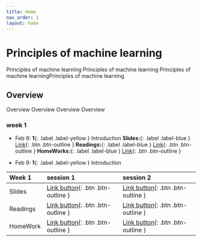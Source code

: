 ```yaml
---
title: Home
nav_order: 1
layout: home
---
```


# Principles of machine learning
Principles of machine learning Principles of machine learning Principles of machine learningPrinciples of machine learning

## Overview
 Overview Overview Overview Overview

### week 1
 - Feb 9: **1**{: .label .label-yellow } Introduction
    **Slides:**{: .label .label-blue } [Link](https://just-the-docs.com){: .btn .btn-outline }
    **Readings:**{: .label .label-blue } [Link](https://just-the-docs.com){: .btn .btn-outline }
    **HomeWorks:**{: .label .label-blue } [Link](https://just-the-docs.com){: .btn .btn-outline }
   

 - Feb 9: **1**{: .label .label-yellow } Introduction


| Week 1        | session 1          | session 2 |
|:-------------|:------------------|:------|
| Slides           | [Link button](https://just-the-docs.com){: .btn .btn-outline } | [Link button](https://just-the-docs.com){: .btn .btn-outline }  |
| Readings | [Link button](https://just-the-docs.com){: .btn .btn-outline }   | [Link button](https://just-the-docs.com){: .btn .btn-outline }  |
| HomeWork           | [Link button](https://just-the-docs.com){: .btn .btn-outline }      | [Link button](https://just-the-docs.com){: .btn .btn-outline }   |
